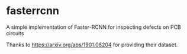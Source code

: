 # fasterrcnn

A simple implementation of Faster-RCNN for inspecting defects on PCB circuits

Thanks to https://arxiv.org/abs/1901.08204 for providing their dataset.
